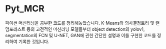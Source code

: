 # Pyt_MCR

파이썬 머신러닝을 공부한 코드를 정리해놓았습니다.
K-Means와 의사결정트리 및 랜덤포레스트 등의 고전적인 머신러닝 모델들부터
object detection의 yolov1, segmentation의 FCN 및 U-NET, GAN에 관한 간단한 설명과
이를 구현한 코드를 정리하여 기록한 것입니다.
